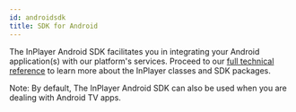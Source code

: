 ```yaml
---
id: androidsdk
title: SDK for Android
---
```


The InPlayer Android SDK facilitates you in integrating your Android application(s) with our platform's services. 
Proceed to our [full technical reference](https://inplayer-org.github.io/inplayer-android-sdk/) to learn more about the InPlayer classes and SDK packages. 

Note: By default, The InPlayer Android SDK can also be used when you are dealing with Android TV apps. 
